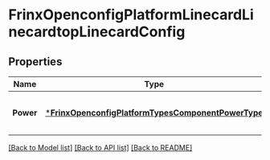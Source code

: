 # FrinxOpenconfigPlatformLinecardLinecardtopLinecardConfig

## Properties
Name | Type | Description | Notes
------------ | ------------- | ------------- | -------------
**Power** | [***FrinxOpenconfigPlatformTypesComponentPowerType**](frinx.openconfig.platform.types.ComponentPowerType.md) | Optional[Enable or disable power to the linecard] REF:Optional.empty | [optional] [default to null]

[[Back to Model list]](../README.md#documentation-for-models) [[Back to API list]](../README.md#documentation-for-api-endpoints) [[Back to README]](../README.md)



